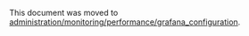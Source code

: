 This document was moved to [administration/monitoring/performance/grafana_configuration](../../administration/monitoring/performance/grafana_configuration.md).

